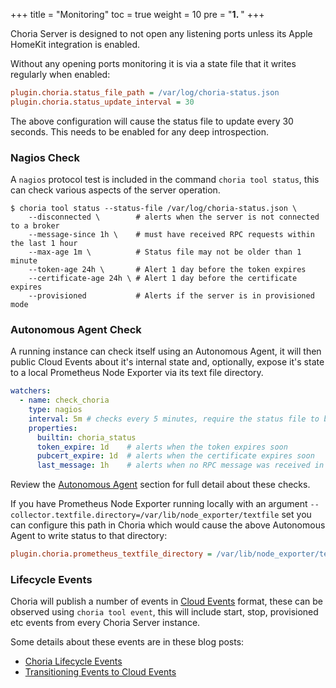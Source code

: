 +++
title = "Monitoring"
toc = true
weight = 10
pre = "<b>1. </b>"
+++

Choria Server is designed to not open any listening ports unless its Apple HomeKit integration is enabled.

Without any opening ports monitoring it is via a state file that it writes regularly when enabled:

```ini
plugin.choria.status_file_path = /var/log/choria-status.json
plugin.choria.status_update_interval = 30
```

The above configuration will cause the status file to update every 30 seconds. This needs to be enabled for any
deep introspection.

### Nagios Check

A `nagios` protocol test is included in the command `choria tool status`, this can check various aspects of the server
operation.

```nohighlight
$ choria tool status --status-file /var/log/choria-status.json \
    --disconnected \        # alerts when the server is not connected to a broker
    --message-since 1h \    # must have received RPC requests within the last 1 hour
    --max-age 1m \          # Status file may not be older than 1 minute
    --token-age 24h \       # Alert 1 day before the token expires
    --certificate-age 24h \ # Alert 1 day before the certificate expires
    --provisioned           # Alerts if the server is in provisioned mode
```

### Autonomous Agent Check

A running instance can check itself using an Autonomous Agent, it will then public Cloud Events about it's internal state and, optionally, expose it's state to a local Prometheus Node Exporter via its text file directory.

```yaml
watchers:
  - name: check_choria
    type: nagios
    interval: 5m # checks every 5 minutes, require the status file to be 15 minutes or newer
    properties:
      builtin: choria_status
      token_expire: 1d    # alerts when the token expires soon
      pubcert_expire: 1d  # alerts when the certificate expires soon
      last_message: 1h    # alerts when no RPC message was received in 1 hour
```

Review the [Autonomous Agent](https://choria.io/docs/autoagents/) section for full detail about these checks.

If you have Prometheus Node Exporter running locally with an argument `--collector.textfile.directory=/var/lib/node_exporter/textfile` set
you can configure this path in Choria which would cause the above Autonomous Agent to write status to that directory:

```ini
plugin.choria.prometheus_textfile_directory = /var/lib/node_exporter/textfile
```

### Lifecycle Events

Choria will publish a number of events in [Cloud Events](https://cloudevents.io/) format, these can be
observed using `choria tool event`, this will include start, stop, provisioned etc events from every Choria Server instance.

Some details about these events are in these blog posts:
 
 * [Choria Lifecycle Events](https://choria.io/blog/post/2019/01/03/lifecycle/)
 * [Transitioning Events to Cloud Events](https://choria.io/blog/post/2019/12/05/cloudevents_transition/)
